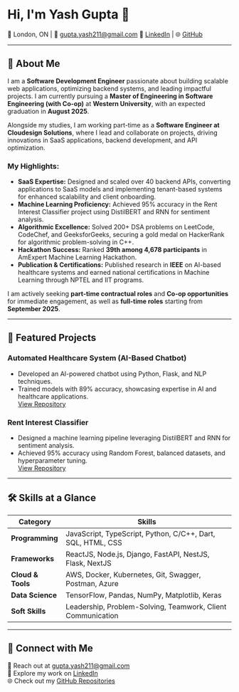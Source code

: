 # Hi, I'm Yash Gupta 👋  

📍 London, ON | 📧 [gupta.yash211@gmail.com](mailto:gupta.yash211@gmail.com) 🔗 [LinkedIn](https://linkedin.com/in/yash211) | 🌐 [GitHub](https://github.com/yash211)  

---

## 🌟 About Me  

I am a **Software Development Engineer** passionate about building scalable web applications, optimizing backend systems, and leading impactful projects. I am currently pursuing a **Master of Engineering in Software Engineering (with Co-op)** at **Western University**, with an expected graduation in **August 2025**.  

Alongside my studies, I am working part-time as a **Software Engineer at Cloudesign Solutions**, where I lead and collaborate on projects, driving innovations in SaaS applications, backend development, and API optimization.  

### My Highlights:  
- **SaaS Expertise:** Designed and scaled over 40 backend APIs, converting applications to SaaS models and implementing tenant-based systems for enhanced scalability and client onboarding.  
- **Machine Learning Proficiency:** Achieved 95% accuracy in the Rent Interest Classifier project using DistilBERT and RNN for sentiment analysis.  
- **Algorithmic Excellence:** Solved 200+ DSA problems on LeetCode, CodeChef, and GeeksforGeeks, securing a gold medal on HackerRank for algorithmic problem-solving in C++.  
- **Hackathon Success:** Ranked **39th among 4,678 participants** in AmExpert Machine Learning Hackathon.  
- **Publication & Certifications:** Published research in **IEEE** on AI-based healthcare systems and earned national certifications in Machine Learning through NPTEL and IIT programs.  

I am actively seeking **part-time contractual roles** and **Co-op opportunities** for immediate engagement, as well as **full-time roles** starting from **September 2025**.  

---

## 📂 Featured Projects  

### **Automated Healthcare System (AI-Based Chatbot)**  
- Developed an AI-powered chatbot using Python, Flask, and NLP techniques.  
- Trained models with 89% accuracy, showcasing expertise in AI and healthcare applications.  
[View Repository](https://github.com/yash211)

### **Rent Interest Classifier**  
- Designed a machine learning pipeline leveraging DistilBERT and RNN for sentiment analysis.  
- Achieved 95% accuracy using Random Forest, balanced datasets, and hyperparameter tuning.  
[View Repository](https://github.com/yash211)

---

## 🛠️ Skills at a Glance  

| Category            | Skills                                                                 |
|---------------------|------------------------------------------------------------------------|
| **Programming**     | JavaScript, TypeScript, Python, C/C++, Dart, SQL, HTML, CSS           |
| **Frameworks**      | ReactJS, Node.js, Django, FastAPI, NestJS, Flask, NextJS             |
| **Cloud & Tools**   | AWS, Docker, Kubernetes, Git, Swagger, Postman, Azure                |
| **Data Science**    | TensorFlow, Pandas, NumPy, Matplotlib, Keras                         |
| **Soft Skills**     | Leadership, Problem-Solving, Teamwork, Client Communication          |

---

## 🔗 Connect with Me  

📧 Reach out at [gupta.yash211@gmail.com](mailto:gupta.yash211@gmail.com)  
🔗 Explore my work on [LinkedIn](https://linkedin.com/in/yash211)  
🌐 Check out my [GitHub Repositories](https://github.com/yash211?tab=repositories)  
